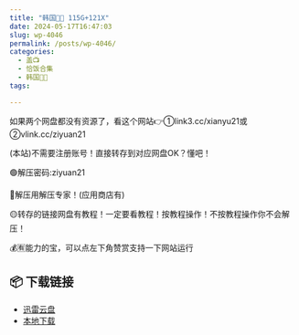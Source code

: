 ```yaml
---
title: "韩国🐷🐱 115G+121X"
date: 2024-05-17T16:47:03
slug: wp-4046
permalink: /posts/wp-4046/
categories:
  - 盖📺
  - 恰饭合集
  - 韩国🐷🐱
tags:

---
```


如果两个网盘都没有资源了，看这个网站👉①link3.cc/xianyu21或②vlink.cc/ziyuan21

(本站)不需要注册账号！直接转存到对应网盘OK？懂吧！

🟢解压密码:ziyuan21

🔵解压用解压专家！(应用商店有)

🟡转存的链接网盘有教程！一定要看教程！按教程操作！不按教程操作你不会解压！

💰🈶能力的宝，可以点左下角赞赏支持一下网站运行

## 📦 下载链接
- [迅雷云盘](https://blziyuan21.com/pay-download/4046?key=7933ccef92&down_id=0)
- [本地下载](https://blziyuan21.com/pay-download/4046?key=7933ccef92&down_id=1)

